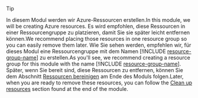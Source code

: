 > [!TIP]
> <span data-ttu-id="2c115-101">In diesem Modul werden wir Azure-Ressourcen erstellen.</span><span class="sxs-lookup"><span data-stu-id="2c115-101">In this module, we will be creating Azure resources.</span></span> <span data-ttu-id="2c115-102">Es wird empfohlen, diese Ressourcen in einer Ressourcengruppe zu platzieren, damit Sie sie später leicht entfernen können.</span><span class="sxs-lookup"><span data-stu-id="2c115-102">We recommend placing those resources in one resource group so you can easily remove them later.</span></span> <span data-ttu-id="2c115-103">Wie Sie sehen werden, empfehlen wir, für dieses Modul eine Ressourcengruppe mit dem Namen [!INCLUDE [resource-group-name](./rg-name.md)] zu erstellen.</span><span class="sxs-lookup"><span data-stu-id="2c115-103">As you'll see, we recommend creating a resource group for this module with the name [!INCLUDE [resource-group-name](./rg-name.md)].</span></span>  <span data-ttu-id="2c115-104">Später, wenn Sie bereit sind, diese Ressourcen zu entfernen, können Sie dem Abschnitt [Ressourcen bereinigen](../8-summary.yml##clean-up-resources) am Ende des Moduls folgen.</span><span class="sxs-lookup"><span data-stu-id="2c115-104">Later, when you are ready to remove these resources, you can follow the [Clean up resources](../8-summary.yml##clean-up-resources) section found at the end of the module.</span></span>